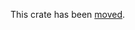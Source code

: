 This crate has been [moved].

[moved]: https://github.com/open-libra/movemint/commit/28d70c1135f79611b50a5b8b2d36308cbf82fcb2
